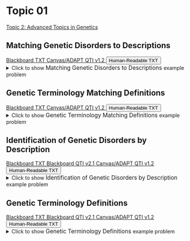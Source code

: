 # Topic 01

[Topic 2: Advanced Topics in Genetics](topic02/index.md)

## Matching Genetic Disorders to Descriptions

<div id="MATCH-genetic_disorders-button-container" class="button-container">
<a class="md-button custom-button bb_text" href="bbq-MATCH-genetic_disorders-questions.txt" download title="Download bbq-MATCH-genetic_disorders-questions.txt" aria-label="Click to download the Blackboard TXT file (bbq-MATCH-genetic_disorders-questions.txt)">
    <i class="fa fa-download"></i>Blackboard TXT
</a>
<a class="md-button custom-button canvas_qti" href="downloads/canvas_qti_v1_2-MATCH-genetic_disorders.zip" download title="Download canvas_qti_v1_2-MATCH-genetic_disorders.zip" aria-label="Click to download the Canvas/ADAPT QTI v1.2 file (canvas_qti_v1_2-MATCH-genetic_disorders.zip)">
    <i class="fa fa-download"></i>Canvas/ADAPT QTI v1.2
</a>
<button class="md-button custom-button human_read" onclick="window.open('downloads/human_readable-MATCH-genetic_disorders.html', '_blank')" title="View human_readable-MATCH-genetic_disorders.html" aria-label="Click to view the Human-Readable TXT file (human_readable-MATCH-genetic_disorders.html)">
    <i class="fa fa-eye"></i> Human-Readable TXT
</button>
</div><details>
  <summary>Click 
    <span style='font-weight: normal;'>
       to show
    </span>
    <span style='font-size: 1.1em; color: var(--md-primary-fg-color--dark)'>
      Matching Genetic Disorders to Descriptions
    </span>
    <span style='font-weight: normal;'>
      example problem
    </span>
  </summary>
  {% include "genetics/topic01/downloads/selftest-MATCH-genetic_disorders.html" %}

</details>


## Genetic Terminology Matching Definitions

<div id="MATCH-genetics_terminology-button-container" class="button-container">
<a class="md-button custom-button bb_text" href="bbq-MATCH-genetics_terminology-questions.txt" download title="Download bbq-MATCH-genetics_terminology-questions.txt" aria-label="Click to download the Blackboard TXT file (bbq-MATCH-genetics_terminology-questions.txt)">
    <i class="fa fa-download"></i>Blackboard TXT
</a>
<a class="md-button custom-button canvas_qti" href="downloads/canvas_qti_v1_2-MATCH-genetics_terminology.zip" download title="Download canvas_qti_v1_2-MATCH-genetics_terminology.zip" aria-label="Click to download the Canvas/ADAPT QTI v1.2 file (canvas_qti_v1_2-MATCH-genetics_terminology.zip)">
    <i class="fa fa-download"></i>Canvas/ADAPT QTI v1.2
</a>
<button class="md-button custom-button human_read" onclick="window.open('downloads/human_readable-MATCH-genetics_terminology.html', '_blank')" title="View human_readable-MATCH-genetics_terminology.html" aria-label="Click to view the Human-Readable TXT file (human_readable-MATCH-genetics_terminology.html)">
    <i class="fa fa-eye"></i> Human-Readable TXT
</button>
</div><details>
  <summary>Click 
    <span style='font-weight: normal;'>
       to show
    </span>
    <span style='font-size: 1.1em; color: var(--md-primary-fg-color--dark)'>
      Genetic Terminology Matching Definitions
    </span>
    <span style='font-weight: normal;'>
      example problem
    </span>
  </summary>
  {% include "genetics/topic01/downloads/selftest-MATCH-genetics_terminology.html" %}

</details>


## Identification of Genetic Disorders by Description

<div id="MC-genetic_disorders-button-container" class="button-container">
<a class="md-button custom-button bb_text" href="bbq-MC-genetic_disorders-questions.txt" download title="Download bbq-MC-genetic_disorders-questions.txt" aria-label="Click to download the Blackboard TXT file (bbq-MC-genetic_disorders-questions.txt)">
    <i class="fa fa-download"></i>Blackboard TXT
</a>
<a class="md-button custom-button bb_qti" href="downloads/blackboard_qti_v2_1-MC-genetic_disorders.zip" download title="Download blackboard_qti_v2_1-MC-genetic_disorders.zip" aria-label="Click to download the Blackboard QTI v2.1 file (blackboard_qti_v2_1-MC-genetic_disorders.zip)">
    <i class="fa fa-download"></i>Blackboard QTI v2.1
</a>
<a class="md-button custom-button canvas_qti" href="downloads/canvas_qti_v1_2-MC-genetic_disorders.zip" download title="Download canvas_qti_v1_2-MC-genetic_disorders.zip" aria-label="Click to download the Canvas/ADAPT QTI v1.2 file (canvas_qti_v1_2-MC-genetic_disorders.zip)">
    <i class="fa fa-download"></i>Canvas/ADAPT QTI v1.2
</a>
<button class="md-button custom-button human_read" onclick="window.open('downloads/human_readable-MC-genetic_disorders.html', '_blank')" title="View human_readable-MC-genetic_disorders.html" aria-label="Click to view the Human-Readable TXT file (human_readable-MC-genetic_disorders.html)">
    <i class="fa fa-eye"></i> Human-Readable TXT
</button>
</div><details>
  <summary>Click 
    <span style='font-weight: normal;'>
       to show
    </span>
    <span style='font-size: 1.1em; color: var(--md-primary-fg-color--dark)'>
      Identification of Genetic Disorders by Description
    </span>
    <span style='font-weight: normal;'>
      example problem
    </span>
  </summary>
  {% include "genetics/topic01/downloads/selftest-MC-genetic_disorders.html" %}

</details>


## Genetic Terminology Definitions

<div id="MC-genetics_terminology-button-container" class="button-container">
<a class="md-button custom-button bb_text" href="bbq-MC-genetics_terminology-questions.txt" download title="Download bbq-MC-genetics_terminology-questions.txt" aria-label="Click to download the Blackboard TXT file (bbq-MC-genetics_terminology-questions.txt)">
    <i class="fa fa-download"></i>Blackboard TXT
</a>
<a class="md-button custom-button bb_qti" href="downloads/blackboard_qti_v2_1-MC-genetics_terminology.zip" download title="Download blackboard_qti_v2_1-MC-genetics_terminology.zip" aria-label="Click to download the Blackboard QTI v2.1 file (blackboard_qti_v2_1-MC-genetics_terminology.zip)">
    <i class="fa fa-download"></i>Blackboard QTI v2.1
</a>
<a class="md-button custom-button canvas_qti" href="downloads/canvas_qti_v1_2-MC-genetics_terminology.zip" download title="Download canvas_qti_v1_2-MC-genetics_terminology.zip" aria-label="Click to download the Canvas/ADAPT QTI v1.2 file (canvas_qti_v1_2-MC-genetics_terminology.zip)">
    <i class="fa fa-download"></i>Canvas/ADAPT QTI v1.2
</a>
<button class="md-button custom-button human_read" onclick="window.open('downloads/human_readable-MC-genetics_terminology.html', '_blank')" title="View human_readable-MC-genetics_terminology.html" aria-label="Click to view the Human-Readable TXT file (human_readable-MC-genetics_terminology.html)">
    <i class="fa fa-eye"></i> Human-Readable TXT
</button>
</div><details>
  <summary>Click 
    <span style='font-weight: normal;'>
       to show
    </span>
    <span style='font-size: 1.1em; color: var(--md-primary-fg-color--dark)'>
      Genetic Terminology Definitions
    </span>
    <span style='font-weight: normal;'>
      example problem
    </span>
  </summary>
  {% include "genetics/topic01/downloads/selftest-MC-genetics_terminology.html" %}

</details>


